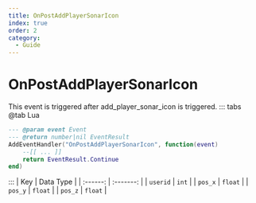 ```yaml
---
title: OnPostAddPlayerSonarIcon
index: true
order: 2
category:
  - Guide
---
```


# OnPostAddPlayerSonarIcon
This event is triggered after add_player_sonar_icon is triggered.
::: tabs
@tab Lua
```lua
--- @param event Event
--- @return number|nil EventResult
AddEventHandler("OnPostAddPlayerSonarIcon", function(event)
    --[[ ... ]]
    return EventResult.Continue
end)
```

:::
|    Key   | Data Type |
| :------: | :-------: |
| `userid` |   `int`   |
|  `pos_x` |  `float`  |
|  `pos_y` |  `float`  |
|  `pos_z` |  `float`  |